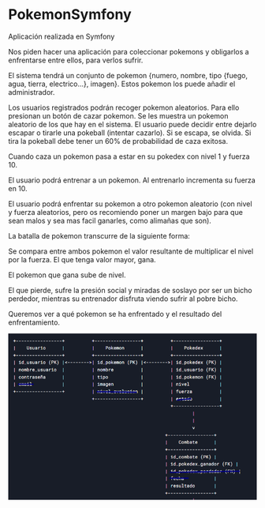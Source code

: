 # PokemonSymfony
Aplicación realizada en Symfony

Nos piden hacer una aplicación para coleccionar pokemons y obligarlos a enfrentarse entre ellos, para verlos sufrir.

El sistema tendrá un conjunto de pokemon {numero, nombre, tipo {fuego, agua, tierra, electrico...}, imagen}. Estos pokemon los puede añadir el administrador.

Los usuarios registrados podrán recoger pokemon aleatorios. Para ello presionan un botón de cazar pokemon. Se les muestra un pokemon aleatorio de los que hay en el sistema.
El usuario puede decidir entre dejarlo escapar o tirarle una pokeball (intentar cazarlo). Si se escapa, se olvida. Si tira la pokeball debe tener un 60% de probabilidad de caza exitosa.

Cuando caza un pokemon pasa a estar en su pokedex con nivel 1 y fuerza 10.

El usuario podrá entrenar a un pokemon. Al entrenarlo incrementa su fuerza en 10.

El usuario podrá enfrentar su pokemon a otro pokemon aleatorio (con nivel y fuerza aleatorios, pero os recomiendo poner un margen bajo para que sean malos y sea mas facil ganarles, como alimañas que son).

La batalla de pokemon transcurre de la siguiente forma:

Se compara entre ambos pokemon el valor resultante de multiplicar el nivel por la fuerza. El que tenga valor mayor, gana.

El pokemon que gana sube de nivel.

El que pierde, sufre la presión social y miradas de soslayo por ser un bicho perdedor, mientras su entrenador disfruta viendo sufrir al pobre bicho.

Queremos ver a qué pokemon se ha enfrentado y el resultado del enfrentamiento.

<img src="./img/modeloer.png">

